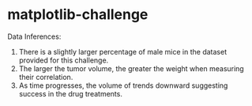 # matplotlib-challenge

Data Inferences:

1. There is a slightly larger percentage of male mice in the dataset provided for this challenge.
2. The larger the tumor volume, the greater the weight when measuring their correlation.
3. As time progresses, the volume of trends downward suggesting success in the drug treatments.